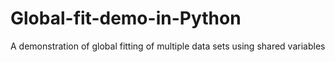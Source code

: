 # Global-fit-demo-in-Python
A demonstration of global fitting of multiple data sets using shared variables
